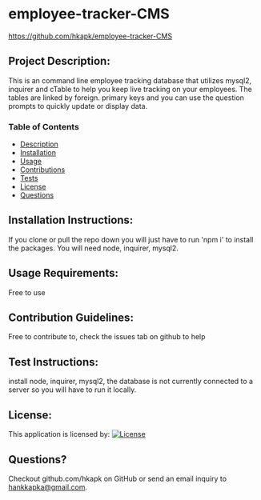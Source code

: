 # employee-tracker-CMS

https://github.com/hkapk/employee-tracker-CMS

## Project Description:

This is an command line employee tracking database that utilizes mysql2, inquirer and cTable to help you keep live tracking on your employees. The tables are linked by foreign. primary keys and you can use the question prompts to quickly update or display data.

### Table of Contents

- [Description](#description)
- [Installation](#installation)
- [Usage](#usage)
- [Contributions](#contributions)
- [Tests](#tests)
- [License](#license)
- [Questions](#questions)

## Installation Instructions:

If you clone or pull the repo down you will just have to run 'npm i' to install the packages. You will need node, inquirer, mysql2.

## Usage Requirements:

Free to use

## Contribution Guidelines:

Free to contribute to, check the issues tab on github to help

## Test Instructions:

install node, inquirer, mysql2, the database is not currently connected to a server so you will have to run it locally.

## License:

This application is licensed by:
[![License](https://img.shields.io/badge/License--blue.svg)](https://opensource.org/licenses/MIT)

## Questions?

Checkout github.com/hkapk on GitHub or send an email inquiry to hankkapka@gmail.com.
